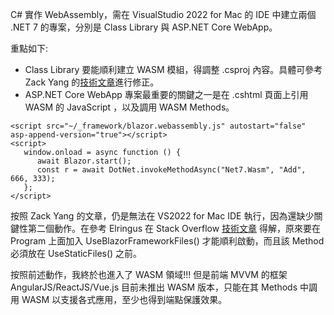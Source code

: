C# 實作 WebAssembly，需在 VisualStudio 2022 for Mac 的 IDE 中建立兩個 .NET 7 的專案，分別是 Class Library 與 ASP.NET Core WebApp。

重點如下:
* Class Library 要能順利建立 WASM 模組，得調整 .csproj 內容。具體可參考 Zack Yang 的[技術文章](https://yangzhongke8.medium.com/without-blazor-webassembly-develop-a-web-site-that-compiles-and-runs-c-code-on-browser-c381873f6d03)進行修正。 
* ASP.NET Core WebApp 專案最重要的關鍵之一是在 .cshtml 頁面上引用 WASM 的 JavaScript ，以及調用 WASM Methods。
```
<script src="~/_framework/blazor.webassembly.js" autostart="false" asp-append-version="true"></script>
<script>
   window.onload = async function () {
      await Blazor.start();
      const r = await DotNet.invokeMethodAsync("Net7.Wasm", "Add", 666, 333);
   };
</script>
```
按照 Zack Yang 的文章，仍是無法在 VS2022 for Mac IDE 執行，因為還缺少關鍵性第二個動作。在參考 Elringus 在 Stack Overflow [技術文章](https://stackoverflow.com/questions/69743254/how-to-use-c-sharp-webassemly-from-javascript-without-blazor-web-components) 得解，原來要在 Program 上面加入 UseBlazorFrameworkFiles() 才能順利啟動，而且該 Method 必須放在 UseStaticFiles() 之前。

按照前述動作，我終於也進入了 WASM 領域!!! 但是前端 MVVM 的框架 AngularJS/ReactJS/Vue.js 目前未推出 WASM 版本，只能在其 Methods 中調用 WASM 以支援各式應用，至少也得到端點保護效果。
